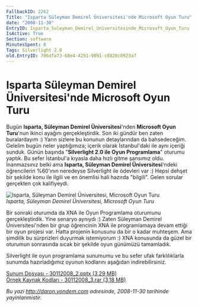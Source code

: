 ```yaml
---
FallbackID: 2262
Title: "Isparta Süleyman Demirel Üniversitesi'nde Microsoft Oyun Turu"
date: "2008-11-30"
EntryID: Isparta_Suleyman_Demirel_Universitesinde_Microsoft_Oyun_Turu
IsActive: True
Section: software
MinutesSpent: 0
Tags: Silverlight 2.0
old.EntryID: 706dfa73-68e4-4291-9091-c8820c0923a7
---
```

# Isparta Süleyman Demirel Üniversitesi'nde Microsoft Oyun Turu
Bugün **Isparta, Süleyman Demirel Üniversitesi**'nden **Microsoft Oyun
Turu**'nun ikinci ayağını gerçekleştirdik. Son iki gündür ben zaten
buralardayım :) Yarın sizlere bu konunun detaylarından da bahsedeceğim.
Gelelim bugün neler yaptığımıza; içerik olarak İstanbul'daki ile aynı
içeriği sunduk. Günün başında "**Silverlight 2.0 ile Oyun Programlama**"
oturumu yaptık. Bu sefer İstanbul'a kıyasla daha hızlı gitme şansımız
oldu. İnanmazsınız belki ama **Isparta, Süleyman Demirel
Üniversitesi**'ndeki öğrencilerin %60'ının neredeyse Silverlight ile
ödevleri var :) Hepsi dehşet bir şekilde konu ile ilgili ve en önemlisi
hali hazırda "bilgili". Gelen sorular gerçekten çok kalifiyeydi.

![Isparta, Süleyman Demirel Üniversitesi, Microsoft Oyun
Turu](media/Isparta_Suleyman_Demirel_Universitesinde_Microsoft_Oyun_Turu/30112008_1.jpg)\
*Isparta, Süleyman Demirel Üniversitesi, Microsoft Oyun Turu*

Bir sonraki oturumda da XNA ile Oyun Programlama oturumunu
gerçekleştirdik. Yine senaryo aynıydı :) Zaten Süleyman Demirel
Üniversitesi'nden bir grup öğrencinin XNA ile programlamaya devam ettiği
bir oyun projesi var. Hatta projenin konusunu da bir o kadar muhteşem.
Ama şimdilik bu sürprizleri duyurmak istemiyorum :) XNA konusunda da
güzel bir oturumun sonrasında sıcak bir şekilde oyun günümüzü
tamamladık.

Silverlight ile oyun programlama sunumumu ve bu sefer ufak
farklılıklarla sunumda hazırladığımız oyunun kodlarını aşağıdan
indirebilirsiniz.

[Sunum Dosyası - 30112008\_2.pptx (3,29
MB)](media/Isparta_Suleyman_Demirel_Universitesinde_Microsoft_Oyun_Turu/30112008_2.pptx)\
[Örnek Kaynak Kodları - 30112008\_3.rar (3,18
MB)](media/Isparta_Suleyman_Demirel_Universitesinde_Microsoft_Oyun_Turu/30112008_3.rar)



*Bu yazi http://daron.yondem.com adresinde, 2008-11-30 tarihinde yayinlanmistir.*
